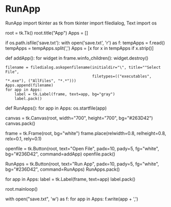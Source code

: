 # RunApp
RunApp 
import tkinter as tk
from tkinter import filedialog, Text
import os

root = tk.Tk()
root.title("App")
Apps = []

if os.path.isfile('save.txt'):
    with open('save.txt', 'r') as f:
        tempApps = f.read()
        tempApps = tempApps.split(',')
        Apps = [x for x in tempApps if x.strip()]


def addApp():
    for widget in frame.winfo_children():
        widget.destroy()

    filename = filedialog.askopenfilename(initialdir="\", title=""Select File",
                                          filetypes=(("executables", "*.exe"), ("AllFiles", "*.*")))
    Apps.append(filename)
    for app in Apps:
        label = tk.Label(frame, text=app, bg="gray")
        label.pack()


def RunApps():
    for app in Apps:
        os.startfile(app)


canvas = tk.Canvas(root, width="700", height="700", bg="#263D42")
canvas.pack()

frame = tk.Frame(root, bg="white")
frame.place(relwidth=0.8, relheight=0.8, relx=0.1, rely=0.1)

openfile = tk.Button(root, text="Open File", padx=10, pady=5, fg="white", bg="#236D42", command=addApp)
openfile.pack()

RunApps = tk.Button(root, text="Run App", padx=10, pady=5, fg="white", bg="#236D42", command=RunApps)
RunApps.pack()

for app in Apps:
    label = tk.Label(frame, text=app)
    label.pack()

root.mainloop()

with open("save.txt", 'w') as f:
    for app in Apps:
        f.write(app + ',')
